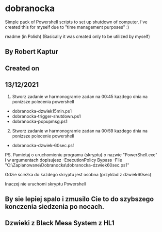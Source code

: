 # dobranocka
Simple pack of Powershell scripts to set up shutdown of computer. I've created this for myself due to "time management purposes" :)


readme (in Polish)
(Basically it was created only to be utilized by myself)

## By Robert Kaptur ##
## Created on       ##
## 13/12/2021       ##

1) Stworz zadanie w harmonogramie zadan na 00:45 kazdego dnia na ponizsze polecenia powershell
- dobranocka-dzwiek15min.ps1
- dobranocka-trigger-shutdown.ps1
- dobranocka-popupmsg.ps1
2) Stworz zadanie w harmonogramie zadan na 00:59 kazdego dnia na ponizsze polecenie powershell
- dobranocka-dzwiek-60sec.ps1

PS. Pamietaj o uruchomieniu programu (skryptu) o nazwie "PowerShell.exe" 
i w argumentach dopisujesz -ExecutionPolicy Bypass -File "C:\Zaplanowane\Dobranocka\dobranocka-dzwiek60sec.ps1"

Gdzie ścieżka do każdego skryptu jest osobna (przyklad z dzwiek60sec)

Inaczej nie uruchomi skryptu Powershell



## By sie lepiej spalo i zmusilo Cie to do szybszego konczenia siedzenia po nocach. ##
## Dzwieki z Black Mesa System z HL1 ##
